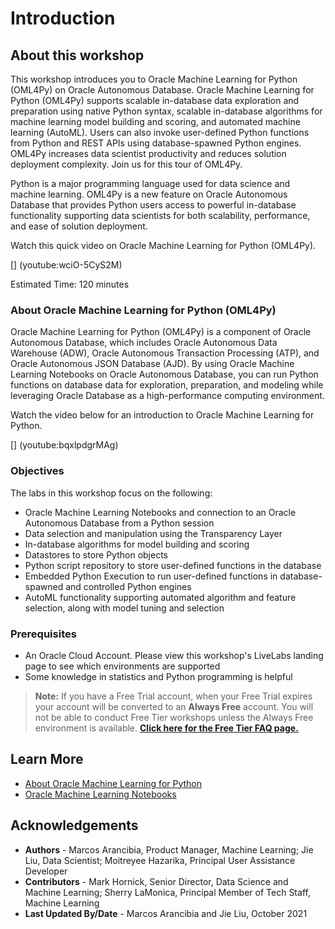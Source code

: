 # Introduction

## About this workshop
This workshop introduces you to Oracle Machine Learning for Python (OML4Py) on Oracle Autonomous Database. 
Oracle Machine Learning for Python (OML4Py) supports scalable in-database data exploration and preparation using native Python syntax, scalable in-database algorithms for machine learning model building and scoring, and automated machine learning (AutoML). Users can also invoke user-defined Python functions from Python and REST APIs using database-spawned Python engines. OML4Py increases data scientist productivity and reduces solution deployment complexity.  Join us for this tour of OML4Py.

Python is a major programming language used for data science and machine learning. OML4Py is a new feature on Oracle Autonomous Database that provides Python users access to powerful in-database functionality supporting data scientists for both scalability, performance, and ease of solution deployment. 

Watch this quick video on Oracle Machine Learning for Python (OML4Py).

[] (youtube:wciO-5CyS2M)

Estimated Time: 120 minutes

### About Oracle Machine Learning for Python (OML4Py)
Oracle Machine Learning for Python (OML4Py) is a component of Oracle Autonomous Database, which includes Oracle Autonomous Data Warehouse (ADW), Oracle Autonomous Transaction Processing (ATP), and Oracle Autonomous JSON Database (AJD). By using Oracle Machine Learning Notebooks on Oracle Autonomous Database, you can run Python functions on database data for exploration, preparation, and modeling while leveraging Oracle Database as a high-performance computing environment. 

Watch the video below for an introduction to Oracle Machine Learning for Python.

[] (youtube:bqxlpdgrMAg)

### Objectives

 The labs in this workshop focus on the following:

 * Oracle Machine Learning Notebooks and connection to an Oracle Autonomous Database from a Python session
 * Data selection and manipulation using the Transparency Layer
 * In-database algorithms for model building and scoring
 * Datastores to store Python objects
 * Python script repository to store user-defined functions in the database
 * Embedded Python Execution to run user-defined functions in database-spawned and controlled Python engines
 * AutoML functionality supporting automated algorithm and feature selection, along with model tuning and selection


### Prerequisites

- An Oracle Cloud Account. Please view this workshop's LiveLabs landing page to see which environments are supported
- Some knowledge in statistics and Python programming is helpful

> **Note:** If you have a Free Trial account, when your Free Trial expires your account will be converted to an **Always Free** account. You will not be able to conduct Free Tier workshops unless the Always Free environment is available. **[Click here for the Free Tier FAQ page.](https://www.oracle.com/cloud/free/faq.html)**

## Learn More

* [About Oracle Machine Learning for Python](https://docs.oracle.com/en/database/oracle/machine-learning/oml4py/1/mlpug/about-oml4py-overview.html#GUID-D13E274D-653E-4285-B52F-AF38CCFD9A5B)
* [Oracle Machine Learning Notebooks](https://docs.oracle.com/en/database/oracle/machine-learning/oml-notebooks/)

## Acknowledgements
* **Authors** - Marcos Arancibia, Product Manager, Machine Learning; Jie Liu, Data Scientist; Moitreyee Hazarika, Principal User Assistance Developer
* **Contributors** -  Mark Hornick, Senior Director, Data Science and Machine Learning; Sherry LaMonica, Principal Member of Tech Staff, Machine Learning
* **Last Updated By/Date** - Marcos Arancibia and Jie Liu, October 2021
